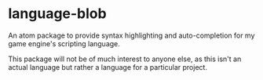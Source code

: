 # language-blob
An atom package to provide syntax highlighting and auto-completion for my game engine's scripting language.

This package will not be of much interest to anyone else, as this isn't an actual language but rather a language for a particular project.
